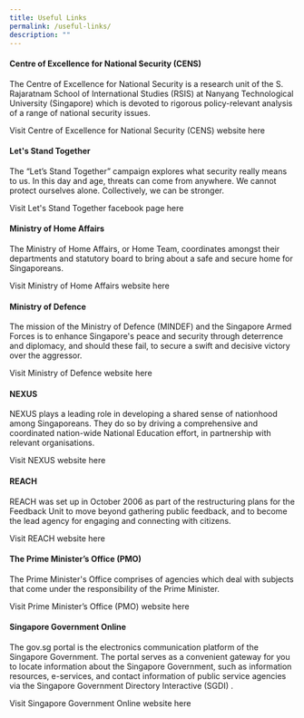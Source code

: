 ```yaml
---
title: Useful Links
permalink: /useful-links/
description: ""
---
```

#### Centre of Excellence for National Security (CENS)
The Centre of Excellence for National Security is a research unit of the S. Rajaratnam School of International Studies (RSIS) at Nanyang Technological University (Singapore) which is devoted to rigorous policy-relevant analysis of a range of national security issues.

Visit Centre of Excellence for National Security (CENS) website here 

#### Let's Stand Together
The “Let’s Stand Together” campaign explores what security really means to us. In this day and age, threats can come from anywhere. We cannot protect ourselves alone. Collectively, we can be stronger.

Visit Let's Stand Together facebook page here 

#### Ministry of Home Affairs
The Ministry of Home Affairs, or Home Team, coordinates amongst their departments and statutory board to bring about a safe and secure home for Singaporeans.

Visit Ministry of Home Affairs website here 

#### Ministry of Defence
The mission of the Ministry of Defence (MINDEF) and the Singapore Armed Forces is to enhance Singapore's peace and security through deterrence and diplomacy, and should these fail, to secure a swift and decisive victory over the aggressor.

Visit Ministry of Defence website here 

#### NEXUS
NEXUS plays a leading role in developing a shared sense of nationhood among Singaporeans. They do so by driving a comprehensive and coordinated nation-wide National Education effort, in partnership with relevant organisations.

Visit NEXUS website here 

#### REACH
REACH was set up in October 2006 as part of the restructuring plans for the Feedback Unit to move beyond gathering public feedback, and to become the lead agency for engaging and connecting with citizens.

Visit REACH website here 

#### The Prime Minister’s Office (PMO)
The Prime Minister's Office comprises of agencies which deal with subjects that come under the responsibility of the Prime Minister.

Visit Prime Minister’s Office (PMO) website here 

#### Singapore Government Online
The gov.sg portal is the electronics communication platform of the Singapore Government. The portal serves as a convenient gateway for you to locate information about the Singapore Government, such as information resources, e-services, and contact information of public service agencies via the Singapore Government Directory Interactive (SGDI) .

Visit Singapore Government Online website here 

